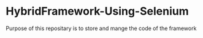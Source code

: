 # HybridFramework-Using-Selenium
Purpose of this repositary is to store and mange the code of the framework
